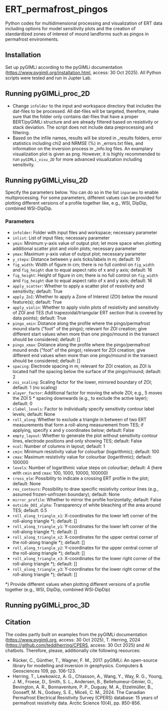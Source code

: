 # ERT_permafrost_pingos
Python codes for multidimensional processing and visualization of ERT data including options for model sensitivity plots and the creation of standardized zones of interest of mound landforms such as pingos in permafrost environments.

## Installation
Set up pyGIMLi according to the pyGIMLi documentation (https://www.pygimli.org/installation.html, access: 30 Oct 2025). All Python scripts were tested and run in Jupter Lab.

## Running pyGIMLi_proc_2D
- Change `infolder` to the input and workspace directory that includes the dat-files to be processed. All dat-files will be targeted, therefore, make sure that the folder only contains dat-files that have a proper BERT/pyGIMLi structure and are already filtered based on resistivity or stack deviation. The script does not include data preprocessing and filtering.
- Based on the infile names, results will be stored in _results folders, error statistics including chi2 and NRMSE (%) in _errors.txt files, and information on the inversion process in _info.log files. An examplary visualization plot is given as png. However, it is highly recommended to run `pyGIMLi_visu_2D` for more advanced visualization including sensitivity.

## Running pyGIMLi_visu_2D
Specify the parameters below. You can do so in the list `inparams` to enable multiprocessing. For some parameters, different values can be provided for plotting different versions of a profile together like, e.g., WSl, DipDip, combined WSl-DipDip.

### Parameters
- `infolder`: Folder with input files and workspace; necessary parameter
- `inlist`: List of input files; necessary parameter
- `ymin`: Minimum y-axis value of output plot; let more space when plotting additional scatter plot and violin plots; necessary parameter
- `ymax`: Maximum y-axis value of output plot; necessary parameter
- `y_steps`: Distance between y axis ticks/labels in m; default: 10
- `fig_width`: Width of figure in cm; there is no full control on `fig_width` and `fig_height` due to equal aspect ratio of x and y axis; default: 16
- `fig_height`: Height of figure in cm; there is no full control on `fig_width` and `fig_height` due to equal aspect ratio of x and y axis; default: 16
- `apply_scatter`: Whether to apply a scatter plot of resistivity and sensitivity; default: True
- `apply_ZoI`: Whether to apply a Zone of Interest (ZOI) below the mound feature(s); default: True
- `apply_violin`: Whether to apply violin plots of resistivity and sensitivity of ZOI and TES (full trapezoidal/triangular ERT section that is covered by data points); default: True
- `pingo_xmin`: Distance along the profile where the pingo/permafrost mound starts ("foot" of the pingo); relevant for ZOI creation; give different start values when more than one pingo/mound in the transect should be considered; default: []
- `pingo_xmax`: Distance along the profile where the pingo/permafrost mound ends ("foot" of the pingo); relevant for ZOI creation; give different end values when more than one pingo/mound in the transect should be considered; default: []
- `spacing`: Electrode spacing in m; relevant for ZOI creation, as ZOI is located half the spacing below the surface of the pingo/mound; default: 2
- `zoi_scaling`: Scaling factor for the lower, mirrored boundary of ZOI; default: 1 (no scaling)
- `alayer_factor`: Additional factor for moving the whole ZOI; e.g., 5 moves the ZOI 5 * spacing downwards (e.g., to exclude the active layer); default: 0
- `clabel_levels`: Factor to individually specify sensitivity contour label levels; default: None
- `roll_along`: Whether to exclude a triangle in between of two ERT measurements that form a roll-along measurement from TES; if applying, specify x and y coordinates below; default: False
- `empty_layout`: Whether to generate the plot without sensitivity contour lines, electrode positions and only showing TES; default: False
- `ncol`: Number of columns in layout; default: 1
- `cmin`: Minimum resistivity value for colourbar (logarithmic); default: 100
- `cmax`: Maximum resistivity value for colourbar (logarithmic); default: 100000
- `levels`: Number of logarithmic value steps on colourbar; default: 4 (here with `cmin` and `cmax`: 100, 1000, 10000, 100000)
- `cross_ele`: Possibility to indicate a crossing ERT profile in the plot; default: None
- `res_contours`: Possibility to draw specific resistivity contour lines (e.g., assumed frozen-unfrozen boundary); default: None
- `mirror_profile`: Whether to mirror the profile horizontally; default: False
- `outside_DOI_alpha`: Transparency of white bleaching of the area around TES; default: 0.5
- `roll_along_triangle_x1`: X-coordinates for the lower left corner of the roll-along triangle *); default: []
- `roll_along_triangle_y1`: Y-coordinates for the lower left corner of the roll-along triangle *); default: []
- `roll_along_triangle_x2`: X-coordinates for the upper central corner of the roll-along triangle *); default: []
- `roll_along_triangle_y2`: Y-coordinates for the upper central corner of the roll-along triangle *); default: []
- `roll_along_triangle_x3`: X-coordinates for the lower right corner of the roll-along triangle *); default: []
- `roll_along_triangle_y3`: Y-coordinates for the lower right corner of the roll-along triangle *); default: []

*) Provide different values when plotting different versions of a profile together (e.g., WSl, DipDip, combined WSl-DipDip)

## Running pyGIMLi_proc_3D

## Citation
The codes partly built on examples from the pyGIMLi documentation (https://www.pygimli.org, access: 30 Oct 2025), T. Herring, 2024 (https://github.com/teddiherring/CPERS, access: 30 Oct 2025) and AI chatbots.
Therefore, please, additionally cite following resources:
- Rücker, C., Günther, T., Wagner, F. M., 2017. pyGIMLi: An open-source library for modelling and inversion in geophysics. Computers & Geosciences 109, pp. 106-123.
- Herring, T., Lewkowicz, A. G., Chiasson, A., Wang, Y., Way, R. G., Young, J. M., Froese, D., Smith, S. L., Andersen, B., Bellehumeur-Génier, O., Bevington, A. R., Bonnaventure, P. P., Duguay, M. A., Etzelmüller, B., Gooseff, M. N., Godsey, S. E., Miceli, C. M., 2024. The Canadian Permafrost Electrical Resistivity Survey (CPERS) database: 15 years of permafrost resistivity data. Arctic Science 10(4), pp. 850-856.

